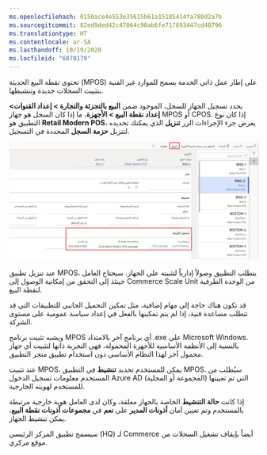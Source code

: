 ```yaml
---
ms.openlocfilehash: 0150ace4e553e35615b61a15185414fa780d2a7b
ms.sourcegitcommit: 82ed9ded42c47064c90ab6fe717893447cd48796
ms.translationtype: HT
ms.contentlocale: ar-SA
ms.lasthandoff: 10/19/2020
ms.locfileid: "6070179"
---
```

تحتوي نقطة البيع الحديثة (MPOS) على إطار عمل ذاتي الخدمة يسمح للموارد غير الفنية بتثبيت السجلات جديدة وتنشيطها. 

يحدد تسجيل الجهاز للسجل، الموجود ضمن **البيع بالتجزئة والتجارة > إعداد القنوات> إعداد نقطة البيع > الأجهزة**، ما إذا كان السجل هو جهاز MPOS أو CPOS. إذا كان نوع التطبيق هو **Retail Modern POS**، يعرض جزء الإجراءات الزر **تنزيل** الذي يمكنك تحديده لتنزيل **حزمة السجل** المحددة في التسجيل.  
  
[ ![لقطه شاشة لوظيفة التنزيل في صفحة الأجهزة](../media/download-ssm.jpg) ](../media/download-ssm.jpg#lightbox)


عند تنزيل تطبيق MPOS، يتطلب التطبيق وصولاً إدارياً لتثبيته على الجهاز. سيحتاج العامل حينئذ إلى التحقق من إمكانية الوصول إلى Commerce Scale Unit من الوحدة الطرفية لنقطة البيع. 

قد تكون هناك حاجة إلى مهام إضافية، مثل تمكين التحميل الجانبي للتطبيقات التي قد تتطلب مساعدة فنية، إذا لم يتم تمكينها بالفعل في إعداد سياسة عمومية على مستوى الشركة. 

ويشبه تثبيت برنامج MPOS أي برنامج آخر بالامتداد ‎.exe على Microsoft Windows. بالنسبة إلى الأنظمة الأساسية للأجهزة المحمولة، فهي التجربة ذاتها لتثبيت أي جهاز محمول آخر لهذا النظام الأساسي دون استخدام تطبيق متجر التطبيق. 

عند تثبيت MPOS، يمكن للمستخدم تحديد **تنشيط** في التطبيق MPOS. سيُطلب من المستخدم معلومات تسجيل الدخول Azure AD (المجموعة أو المحلية) التي تم تعيينها للمستخدم لهويته الخارجية.  

إذا كانت **حالة التنشيط** الخاصة بالجهاز معلقة، وكان لدى العامل هوية خارجية مرتبطة بالمستخدم وتم تعيين أمان **أذونات المدير** على **نعم** في **مجموعات أذونات نقطة البيع**، يمكن تنشيط الجهاز. 

سيسمح تطبيق المركز الرئيسي (HQ) لـ Commerce أيضاً بإيقاف تشغيل السجلات من موقع مركزي. 

